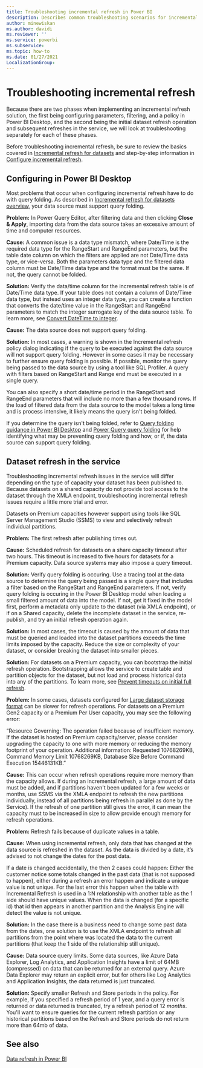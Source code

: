 ```yaml
---
title: Troubleshooting incremental refresh in Power BI
description: Describes common troubleshooting scenarios for incremental refresh.
author: minewiskan
ms.author: davidi
ms.reviewer: ''
ms.service: powerbi
ms.subservice: 
ms.topic: how-to
ms.date: 01/27/2021
LocalizationGroup: 
---
```

# Troubleshooting incremental refresh

Because there are two phases when implementing an incremental refresh solution, the first being configuring parameters, filtering, and a policy in Power BI Desktop, and the second being the initial dataset refresh operation and subsequent refreshes in the service, we will look at troubleshooting separately for each of these phases.

Before troubleshooting incremental refresh, be sure to review the basics covered in [Incremental refresh for datasets](incremental-refresh-overview.md) and step-by-step information in [Configure incremental refresh](incremental-refresh-configure.md).

## Configuring in Power BI Desktop

Most problems that occur when configuring incremental refresh have to do with query folding. As described in [Incremental refresh for datasets overview](incremental-refresh-overview.md#supported-data-sources), your data source must support query folding. 

**Problem:** In Power Query Editor, after filtering data and then clicking **Close & Apply**, importing data from the data source takes an excessive amount of time and computer resources.

**Cause:** A common issue is a data type mismatch, where Date/Time is the required data type for the RangeStart and RangeEnd parameters, but the table date column on which the filters are applied are not Date/Time data type, or vice-versa. Both the parameters data type and the filtered data column must be Date/Time data type and the format must be the same. If not, the query cannot be folded.

**Solution:** Verify the data/time column for the incremental refresh table is of Date/Time data type. If your table does not contain a column of Date/Time data type, but instead uses an integer data type, you can create a function that converts the date/time value in the RangeStart and RangeEnd parameters to match the integer surrogate key of the data source table. To learn more, see [Convert DateTime to integer](incremental-refresh-configure.md#convert-datetime-to-integer).

**Cause:** The data source does not support query folding.

**Solution:** In most cases, a warning is shown in the Incremental refresh policy dialog indicating if the query to be executed against the data source will not support query folding. However in some cases it may be necessary to further ensure query folding is possible. If possible, monitor the query being passed to the data source by using a tool like SQL Profiler. A query with filters based on RangeStart and Range end must be executed in a single query.

You can also specify a short date/time period in the RangeStart and RangeEnd parameters that will include no more than a few thousand rows. If the load of filtered data from the data source to the model takes a long time and is process intensive, it likely means the query isn't being folded. 

If you determine the query isn't being folded, refer to [Query folding guidance in Power BI Desktop](../guidance/power-query-folding.md) and [Power Query query folding](/power-query/power-query-folding) for help identifying what may be preventing query folding and how, or if, the data source can support query folding.

## Dataset refresh in the service

Troubleshooting incremental refresh issues in the service will  differ depending on the type of capacity your dataset has been published to. Because datasets on a shared capacity do not provide tool access to the dataset through the XMLA endpoint, troubleshooting incremental refresh issues require a little more trial and error.

Datasets on Premium capacities however support using tools like SQL Server Management Studio (SSMS) to view and selectively refresh individual partitions.

**Problem:** The first refresh after publishing times out.

**Cause:** Scheduled refresh for datasets on a share capacity timeout after two hours. This timeout is increased to five hours for datasets for a Premium capacity. Data source systems may also impose a query timeout.

**Solution:** Verify query folding is occuring. Use a tracing tool at the data source to determine the query being passed is a single query that includes a filter based on the RangeStart and RangeEnd parameters. If not, verify query folding is occuring in the Power BI Desktop model  when loading a small filtered amount of data into the model. If not, get it fixed in the model first, perform a metadata only update to the dataset (via XMLA endpoint), or if on a Shared capacity, delete the incomplete dataset in the service, re-publish, and try an initial refresh operation again.

**Solution:** In most cases, the timeout is caused by the amount of data that must be queried and loaded into the dataset partitions exceeds the time limits imposed by the capacity. Reduce the size or complexity of your dataset, or consider breaking the dataset into smaller pieces.

**Solution:** For datasets on a Premium capacity, you can bootstrap the initial refresh operation. Bootstrapping allows the service to create table and partition objects for the dataset, but not load and process historical data into any of the partitions. To learn more, see [Prevent timeouts on initial full refresh](incrmental-refresh-xmla.md#prevent-timeouts-on-initial-full-refresh).

**Problem:** In some cases, datasets configured for [Large dataset storage format](service-premium-large-models.md) can be slower for refresh operations. For datasets on a Premium Gen2 capacity or a Premium Per User capacity, you may see the following error:

“Resource Governing: The operation failed because of insufficient memory. If the dataset is hosted on Premium capacity/server, please consider upgrading the capacity to one with more memory or reducing the memory footprint of your operation. Additional information: Requested 10768269KB, Command Memory Limit 10768269KB, Database Size Before Command Execution 15446131KB.”

**Cause:** This can occur when refresh operations require more memory than the capacity allows. If during an incremental refresh, a large amount of data must be added, and if partitions haven't been updated for a few weeks or months, use SSMS via the XMLA endpoint to refresh the new partitions individually, instead of all partitions being refresh in parallel as done by the Service). If the refresh of one partition still gives the error, it can mean the capacity must to be increased in size to allow provide enough memory for refresh operations.

**Problem:** Refresh fails because of duplicate values in a table.

**Cause:** When using incremental refresh, only data that has changed at the data source is refreshed in the dataset. As the data is divided by a date, it’s advised to not change the dates for the post data.

If a date is changed accidentally, the then 2 cases could happen: Either the customer notice some totals changed in the past data (that is not supposed to happen), either during a refresh an error happen and indicate a unique value is not unique. 
For the last error this happen when the table with Incremental Refresh is used in a 1:N relationship with another table as the 1 side should have unique values. When the data is changed (for a specific id) that id then appears in another partition and the Analysis Engine will detect the value is not unique.

**Solution:** In the case there is a business need to change some past data from the dates, one solution is to use the XMLA endpoint to refresh all partitions from the point where was located the data to the current partitions (that keep the 1 side of the relationship still unique).

**Cause:** Data source query limits. Some data sources, like Azure Data Explorer, Log Analytics, and Application Insights have a limit of 64MB (compressed) on data that can be returned for an external query. Azure Data Explorer may return an explicit error, but for others like Log Analytics and Application Insights, the data returned is just truncated.

**Solution:** Specify smaller Refresh and Store periods in the policy. For example, if you specified a refresh period of 1 year, and a query error is returned or data returned is truncated, try a refresh period of 12 *months*. You'll want to ensure queries for the current refresh partition or any historical partitions based on the Refresh and Store periods do not return more than 64mb of data.

## See also

[Data refresh in Power BI](../connect-data/refresh-data.md)